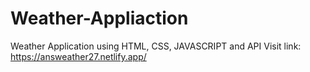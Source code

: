 # Weather-Appliaction
Weather Application using HTML, CSS, JAVASCRIPT and API
Visit link: https://answeather27.netlify.app/
